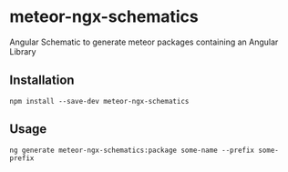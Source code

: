 # meteor-ngx-schematics

Angular Schematic to generate meteor packages containing an Angular Library

## Installation

```
npm install --save-dev meteor-ngx-schematics
```

## Usage
```
ng generate meteor-ngx-schematics:package some-name --prefix some-prefix
```